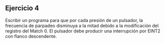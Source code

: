 ## Ejercicio 4
Escribir un programa para que por cada presión de un pulsador, la
frecuencia de parpadeo disminuya a la mitad debido a la modificación
del registro del Match 0. El pulsador debe producir una interrupción por
EINT2 con flanco descendente.
